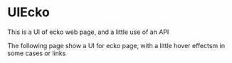 # UIEcko
This is a UI of ecko web page, and a little use of an API

The following page show a UI for ecko page, with a little hover effectsm in some cases or links
